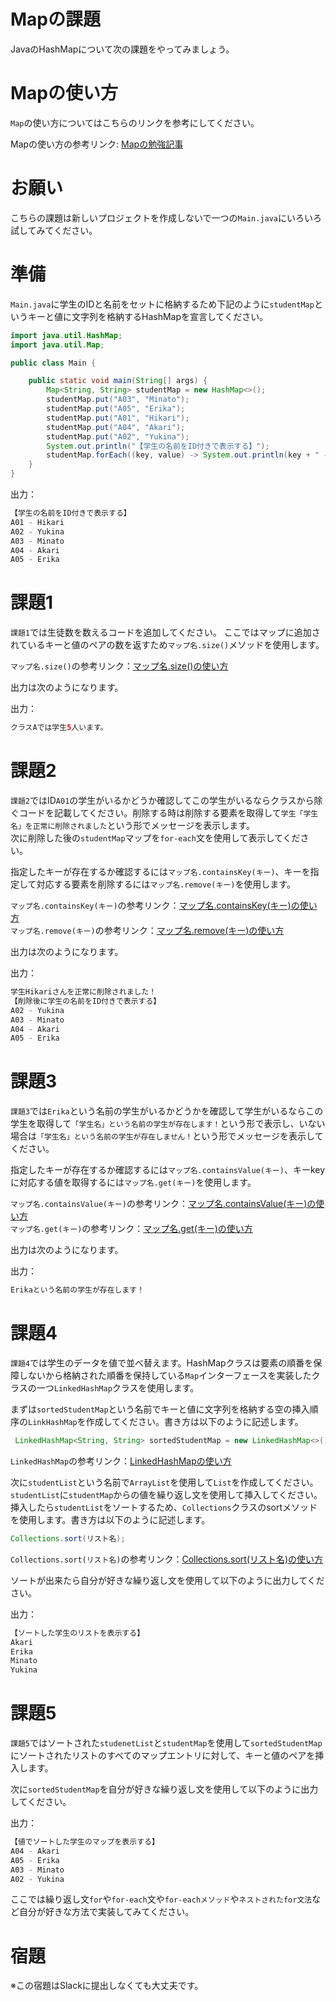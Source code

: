 # Mapの課題

JavaのHashMapについて次の課題をやってみましょう。

# Mapの使い方

`Map`の使い方についてはこちらのリンクを参考にしてください。

Mapの使い方の参考リンク: [Mapの勉強記事](https://github.com/reytech-co-jp/yume-project/blob/main/lessons/java/06-Java%E3%81%AE%E3%82%B3%E3%83%AC%E3%82%AF%E3%82%B7%E3%83%A7%E3%83%B3/01-Java%E3%82%B3%E3%83%AC%E3%82%AF%E3%82%B7%E3%83%A7%E3%83%B3%E3%81%AE%E5%8B%89%E5%BC%B7%E8%A8%98%E4%BA%8B.md#map)

# お願い

こちらの課題は新しいプロジェクトを作成しないで一つの`Main.java`にいろいろ試してみてください。

# 準備

`Main.java`に学生のIDと名前をセットに格納するため下記のように`studentMap`というキーと値に文字列を格納するHashMapを宣言してください。

```java
import java.util.HashMap;
import java.util.Map;

public class Main {

    public static void main(String[] args) {
        Map<String, String> studentMap = new HashMap<>();
        studentMap.put("A03", "Minato");
        studentMap.put("A05", "Erika");
        studentMap.put("A01", "Hikari");
        studentMap.put("A04", "Akari");
        studentMap.put("A02", "Yukina");
        System.out.println("【学生の名前をID付きで表示する】");
        studentMap.forEach((key, value) -> System.out.println(key + " - " + value));
    }
}

```

出力：

```java
【学生の名前をID付きで表示する】
A01 - Hikari
A02 - Yukina
A03 - Minato
A04 - Akari
A05 - Erika
```

# 課題1

`課題1`では生徒数を数えるコードを追加してください。
ここではマップに追加されているキーと値のペアの数を返すため`マップ名.size()`メソッドを使用します。

`マップ名.size()`の参考リンク：[マップ名.size()の使い方](https://www.javadrive.jp/start/collection/index3.html#section5)

出力は次のようになります。

出力：

```java
クラスAでは学生5人います。
```

# 課題2

`課題2`ではID`A01`の学生がいるかどうか確認してこの学生がいるならクラスから除ぐコードを記載してください。削除する時は削除する要素を取得して`学生「学生名」を正常に削除されました`という形でメッセージを表示します。  
次に削除した後の`studentMap`マップを`for-each`文を使用して表示してください。

指定したキーが存在するか確認するには`マップ名.containsKey(キー)`、キーを指定して対応する要素を削除するには`マップ名.remove(キー)`を使用します。

`マップ名.containsKey(キー)`の参考リンク：[マップ名.containsKey(キー)の使い方](https://www.javadrive.jp/start/collection/index3.html#section9)  
`マップ名.remove(キー)`の参考リンク：[マップ名.remove(キー)の使い方](https://www.javadrive.jp/start/collection/index3.html#section8)

出力は次のようになります。

出力：

```java
学生Hikariさんを正常に削除されました！
【削除後に学生の名前をID付きで表示する】
A02 - Yukina
A03 - Minato
A04 - Akari
A05 - Erika
```

# 課題3

`課題3`では`Erika`という名前の学生がいるかどうかを確認して学生がいるならこの学生を取得して`「学生名」という名前の学生が存在します！`という形で表示し、いない場合は`「学生名」という名前の学生が存在しません！`という形でメッセージを表示してください。

指定したキーが存在するか確認するには`マップ名.containsValue(キー)`、キーkeyに対応する値を取得するには`マップ名.get(キー)`を使用します。

`マップ名.containsValue(キー)`の参考リンク：[マップ名.containsValue(キー)の使い方](https://www.javadrive.jp/start/collection/index3.html#section9)  
`マップ名.get(キー)`の参考リンク：[マップ名.get(キー)の使い方](<https://www.javadrive.jp/start/collection/index3.html#section6>)

出力は次のようになります。

出力：

```java
Erikaという名前の学生が存在します！
```

# 課題4

`課題4`では学生のデータを値で並べ替えます。HashMapクラスは要素の順番を保障しないから格納された順番を保持している`Map`インターフェースを実装したクラスの一つ`LinkedHashMap`クラスを使用します。

まずは`sortedStudentMap`という名前でキーと値に文字列を格納する空の挿入順序の`LinkHashMap`を作成してください。書き方は以下のように記述します。

```java
 LinkedHashMap<String, String> sortedStudentMap = new LinkedHashMap<>();
```

`LinkedHashMap`の参考リンク：[LinkedHashMapの使い方](https://washboard.blog/105/)

次に`studentList`という名前で`ArrayList`を使用して`List`を作成してください。`studentList`に`studentMap`からの値を繰り返し文を使用して挿入してください。挿入したら`studentList`をソートするため、`Collections`クラスのsortメソッドを使用します。書き方は以下のように記述します。

```java
Collections.sort(リスト名);
```

`Collections.sort(リスト名)`の参考リンク：[Collections.sort(リスト名)の使い方](https://itsakura.com/java-arraylist-sort)

ソートが出来たら自分が好きな繰り返し文を使用して以下のように出力してください。

出力：

```java
【ソートした学生のリストを表示する】
Akari
Erika
Minato
Yukina
```

# 課題5

`課題5`ではソートされた`studenetList`と`studentMap`を使用して`sortedStudentMap`にソートされたリストのすべてのマップエントリに対して、キーと値のペアを挿入します。

次に`sortedStudentMap`を自分が好きな繰り返し文を使用して以下のように出力してください。

出力：

```java
【値でソートした学生のマップを表示する】
A04 - Akari
A05 - Erika
A03 - Minato
A02 - Yukina
```

ここでは繰り返し文`for`や`for-each`文や`for-eachメソッド`や`ネストされたfor文法`など自分が好きな方法で実装してみてください。

# 宿題

※この宿題はSlackに提出しなくても大丈夫です。
